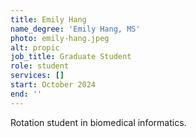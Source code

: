 ```yaml
---
title: Emily Hang
name_degree: 'Emily Hang, MS'
photo: emily-hang.jpeg
alt: propic
job_title: Graduate Student
role: student
services: []
start: October 2024
end: ''
---
```

Rotation student in biomedical informatics.
